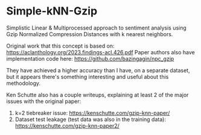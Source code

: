 # Simple-kNN-Gzip

Simplistic Linear & Multiprocessed approach to sentiment analysis using Gzip Normalized Compression Distances with k nearest neighbors.

Original work that this concept is based on: https://aclanthology.org/2023.findings-acl.426.pdf
Paper authors also have implementation code here: https://github.com/bazingagin/npc_gzip

They have achieved a higher accuracy than I have, on a separate dataset, but it appears there's something interesting and useful about this methodology.

Ken Schutte also has a couple writeups, explaining at least 2 of the major issues with the original paper:

1. k=2 tiebreaker issue: https://kenschutte.com/gzip-knn-paper/
2. Dataset test leakage (test data was also in the training data): https://kenschutte.com/gzip-knn-paper2/
